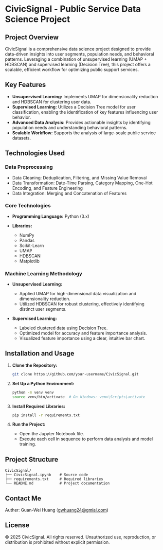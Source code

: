 # CivicSignal - Public Service Data Science Project

## Project Overview

CivicSignal is a comprehensive data science project designed to provide data-driven insights into user segments, population needs, and behavioral patterns. Leveraging a combination of unsupervised learning (UMAP + HDBSCAN) and supervised learning (Decision Tree), this project offers a scalable, efficient workflow for optimizing public support services.

## Key Features

* **Unsupervised Learning:** Implements UMAP for dimensionality reduction and HDBSCAN for clustering user data.
* **Supervised Learning:** Utilizes a Decision Tree model for user classification, enabling the identification of key features influencing user behavior.
* **Advanced Data Analysis:** Provides actionable insights by identifying population needs and understanding behavioral patterns.
* **Scalable Workflow:** Supports the analysis of large-scale public service datasets.

## Technologies Used

### Data Preprocessing

* Data Cleaning: Deduplication, Filtering, and Missing Value Removal
* Data Transformation: Date-Time Parsing, Category Mapping, One-Hot Encoding, and Feature Engineering
* Data Integration: Merging and Concatenation of Features

### Core Technologies

* **Programming Language:** Python (3.x)
* **Libraries:**

  * NumPy
  * Pandas
  * Scikit-Learn
  * UMAP
  * HDBSCAN
  * Matplotlib

### Machine Learning Methodology

* **Unsupervised Learning:**

  * Applied UMAP for high-dimensional data visualization and dimensionality reduction.
  * Utilized HDBSCAN for robust clustering, effectively identifying distinct user segments.

* **Supervised Learning:**

  * Labeled clustered data using Decision Tree.
  * Optimized model for accuracy and feature importance analysis.
  * Visualized feature importance using a clear, intuitive bar chart.

## Installation and Usage

1. **Clone the Repository:**

   ```bash
   git clone https://github.com/your-username/CivicSignal.git
   ```

2. **Set Up a Python Environment:**

   ```bash
   python -m venv venv
   source venv/bin/activate  # On Windows: venv\Scripts\activate
   ```

3. **Install Required Libraries:**

   ```bash
   pip install -r requirements.txt
   ```

4. **Run the Project:**

   * Open the Jupyter Notebook file.
   * Execute each cell in sequence to perform data analysis and model training.

## Project Structure

```
CivicSignal/
├── CivicSignal.ipynb    # Source code
├── requirements.txt     # Required libraries
└── README.md            # Project documentation
```

## Contact Me
Auther: Guan-Wei Huang (gwhuang24@gmial.com)

## License

© 2025 CivicSignal. All rights reserved.
Unauthorized use, reproduction, or distribution is prohibited without explicit permission.
